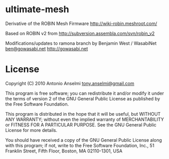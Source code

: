 ultimate-mesh
==========

Derivative of the ROBIN Mesh Firmware http://wiki-robin.meshroot.com/

Based on ROBIN v2 from http://subversion.assembla.com/svn/robin_v2

Modifications/updates to ramona branch by Benjamin West / WasabiNet <ben@gowasabi.net> http://gowasabi.net

License
=======
Copyright (C) 2010 Antonio Anselmi <tony.anselmi@gmail.com>

This program is free software; you can redistribute it and/or modify it under the terms of version 2 of the GNU General Public License as published by the Free Software Foundation.

This program is distributed in the hope that it will be useful, but WITHOUT ANY WARRANTY; without even the implied warranty of MERCHANTABILITY or FITNESS FOR A PARTICULAR PURPOSE. See the GNU General Public License for more details.

You should have received a copy of the GNU General Public License along with this program; if not, write to the Free Software Foundation, Inc., 51 Franklin Street, Fifth Floor, Boston, MA 02110-1301, USA
